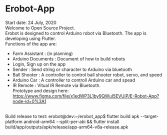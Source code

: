 # Erobot-App
Start date: 24 July, 2020
<br>
Welcome to Open Source Project.<br>
Erobot is designed to control Arduino robot via Bluetooth. The app is developing using Flutter.<br>
Functions of the app are:
- Farm Assistant : (in planning)
- Arduino Documents : Document of how to build robots
- Login, Sign up on the app
- Sender : Send string or character to Arduino via bluetooth
- Ball Shooter : A controller to control ball shooter robot, servo, and speed
- Arduino Car : A controller to controll Arduino car and spead
- IR Remote : Vitual IR Remote via Bluetooth.<br>
Prototype and design here: https://www.figma.com/file/x1edWP3L1by9QWuI5EVUiP/E-Robot-App?node-id=0%3A1
<br>
Build release to test: 
erobot@dev:~/erobot_app$ flutter build apk --target-platform android-arm64 --split-per-abi && flutter install build/app/outputs/apk/release/app-arm64-v8a-release.apk


 
 
 
